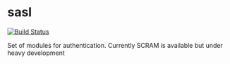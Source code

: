 sasl
====

[![Build Status](https://travis-ci.org/azhavnerchik/sasl.svg?branch=master)](https://travis-ci.org/azhavnerchik/sasl)

Set of modules for authentication. Currently SCRAM is available but under heavy development
